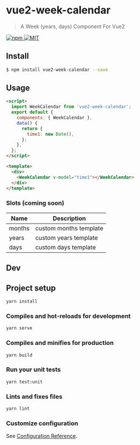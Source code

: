 # vue2-week-calendar

> A Week (years, days) Component For Vue2
<a href="https://www.npmjs.com/package/vue2-week-calendar">
  <img src="https://img.shields.io/npm/v/vue2-week-calendar.svg" alt="npm">
</a>
<a href="LICENSE">
  <img src="https://img.shields.io/badge/License-MIT-yellow.svg" alt="MIT">
</a>

## Install

```bash
$ npm install vue2-week-calendar --save
```

## Usage

```html
<script>
  import WeekCalendar from 'vue2-week-calendar';
  export default {
    components: { WeekCalendar },
    data() {
      return {
        time1: new Date(),
      };
    },
  };
</script>

<template>
  <div>
    <WeekCalendar v-model="time1"></WeekCalendar>
  </div>
</template>
```

### Slots (coming soon)

| Name          | Description              |
| ------------- | ------------------------ |
| months        | custom months template   |
| years         | custom years template    |
| days          | custom days template     |

<!-- ## ChangeLog (coming soon)

[CHANGELOG](CHANGELOG.md) -->

<!-- ## One-time Donations

If you find this project useful, you can buy me a coffee

[Paypal Me](https://www.paypal.me/)

![donate](https://user-images.githubusercontent.com//.png) -->

<!-- ## License

[MIT](https://github.com/Inaztm/vue2-week-calendar/blob/main/LICENSE)

Copyright (c) 2021-present inaztm -->

## Dev

## Project setup
```
yarn install
```

### Compiles and hot-reloads for development
```
yarn serve
```

### Compiles and minifies for production
```
yarn build
```

### Run your unit tests
```
yarn test:unit
```

### Lints and fixes files
```
yarn lint
```

### Customize configuration
See [Configuration Reference](https://cli.vuejs.org/config/).
